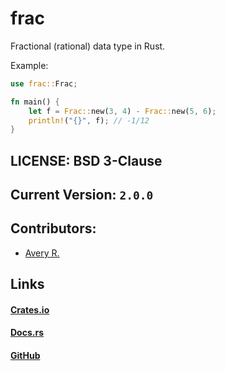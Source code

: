 # frac
Fractional (rational) data type in Rust.

Example:

```rs
use frac::Frac;

fn main() {
    let f = Frac::new(3, 4) - Frac::new(5, 6);
    println!("{}", f); // -1/12
}
```

## LICENSE: BSD 3-Clause

## Current Version: `2.0.0`

## Contributors:
- [Avery R.](mailto:contact@nekodjin.xyz)

## Links
#### [Crates.io](https://crates.io/crates/frac)
#### [Docs.rs](https://docs.rs/frac)
#### [GitHub](https://github.com/nekodjin/frac)
